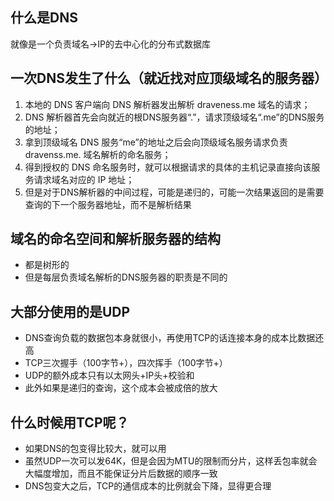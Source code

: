 ## 什么是DNS
就像是一个负责域名->IP的去中心化的分布式数据库

## 一次DNS发生了什么（就近找对应顶级域名的服务器）
1. 本地的 DNS 客户端向 DNS 解析器发出解析 draveness.me 域名的请求；
2. DNS 解析器首先会向就近的根DNS服务器“.”，请求顶级域名“.me”的DNS服务的地址；
3. 拿到顶级域名 DNS 服务“me”的地址之后会向顶级域名服务请求负责 dravenss.me. 域名解析的命名服务；
4. 得到授权的 DNS 命名服务时，就可以根据请求的具体的主机记录直接向该服务请求域名对应的 IP 地址；
5. 但是对于DNS解析器的中间过程，可能是递归的，可能一次结果返回的是需要查询的下一个服务器地址，而不是解析结果

## 域名的命名空间和解析服务器的结构
- 都是树形的
- 但是每层负责域名解析的DNS服务器的职责是不同的

## 大部分使用的是UDP
- DNS查询负载的数据包本身就很小，再使用TCP的话连接本身的成本比数据还高
- TCP三次握手（100字节+），四次挥手（100字节+）
- UDP的额外成本只有以太网头+IP头+校验和
- 此外如果是递归的查询，这个成本会被成倍的放大

## 什么时候用TCP呢？
- 如果DNS的包变得比较大，就可以用
- 虽然UDP一次可以发64K，但是会因为MTU的限制而分片，这样丢包率就会大幅度增加，而且不能保证分片后数据的顺序一致
- DNS包变大之后，TCP的通信成本的比例就会下降，显得更合理